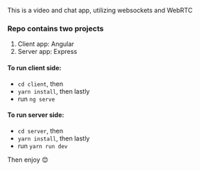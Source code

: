 This is a video and chat app, utilizing websockets and WebRTC

### Repo contains two projects
1. Client app: Angular
2. Server app: Express

#### To run client side:
* `cd client`, then
* `yarn install`, then lastly
* run `ng serve`

#### To run server side:
* `cd server`, then
* `yarn install`, then lastly
* run `yarn run dev`

Then enjoy 😊
